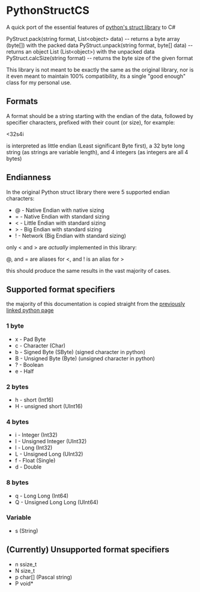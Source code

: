 # PythonStructCS

A quick port of the essential features of [python's struct library](https://docs.python.org/3/library/struct.html) to C#

PyStruct.pack(string format, List\<object> data) -- returns a byte array (byte[]) with the packed data
PyStruct.unpack(string format, byte[] data) -- returns an object List (List\<object>) with the unpacked data
PyStruct.calcSize(string format) -- returns the byte size of the given format

This library is not meant to be exactly the same as the original library, nor is it even meant to maintain 100% compatibility, its a single "good enough" class for my personal use.

## Formats
A format should be a string starting with the endian of the data, followed by specifier characters, prefixed with their count (or size),
for example:

\<32s4i

is interpreted as little endian (Least significant Byte first),
a 32 byte long string (as strings are variable length),
and 4 integers (as integers are all 4 bytes)

## Endianness

In the original Python struct library there were 5 supported endian characters:
- @ - Native Endian with native sizing
- = - Native Endian with standard sizing
- < - Little Endian with standard sizing
- \> - Big Endian with standard sizing
- ! - Network (Big Endian with standard sizing)

only < and > are *actually* implemented in this library:

@, and = are aliases for <,
and ! is an alias for >

this should produce the same results in the vast majority of cases.

## Supported format specifiers

the majority of this documentation is copied straight from the [previously linked python page](https://docs.python.org/3/library/struct.html)

### 1 byte

- x - Pad Byte
- c - Character (Char) 
- b - Signed Byte (SByte) (signed character in python)
- B - Unsigned Byte (Byte) (unsigned character in python)
- ? - Boolean
- e - Half

### 2 bytes

- h - short (Int16)
- H - unsigned short (UInt16)

### 4 bytes
- i - Integer (Int32)
- I - Unsigned Integer (UInt32)
- l - Long (Int32)
- L - Unsigned Long (UInt32)
- f - Float (Single)
- d - Double

### 8 bytes
- q - Long Long (Int64)
- Q - Unsigned Long Long (UInt64)

### Variable
- s (String)

## (Currently) Unsupported format specifiers
- n ssize_t
- N size_t 
- p char[] (Pascal string)
- P void*
